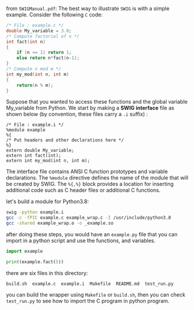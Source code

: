 
from `SWIGManual.pdf`:
The best way to illustrate `SWIG` is with a simple example. Consider the following `C` code:
```C
/* File : example.c */
double My_variable = 3.0;
/* Compute factorial of n */
int fact(int n) 
{
	if (n <= 1) return 1;
	else return n*fact(n-1);
}
/* Compute n mod m */
int my_mod(int n, int m) 
{
	return(n % m);
}
```
Suppose that you wanted to access these functions and the global variable My_variable from
Python. We start by making a **SWIG interface** file as shown below (by convention, these files carry a `.i` suffix) :

```
/* File : example.i */
%module example
%{
/* Put headers and other declarations here */
%}
extern double My_variable;
extern int fact(int);
extern int my_mod(int n, int m);
```

The interface file contains ANSI C function prototypes and variable declarations. The `%module`
directive defines the name of the module that will be created by SWIG. The `%{,%}` block provides a location for inserting additional code such as C header files or additional C functions. 

 let's build a module for Python3.8:

 ```sh
swig -python example.i
gcc -c -fPIC example.c example_wrap.c -I /usr/include/python3.8
gcc -shared example_wrap.o -o _example.so
 ```
 
 after doing these steps, you would have an `example.py` file that you can import in a python script and use the functions, and variables.
 
 ```python
 import example

print(example.fact(5))

 ```
 
there are six files in this directory:
```
build.sh  example.c  example.i  Makefile  README.md  test_run.py
```

you can build the wrapper using `Makefile` or `build.sh`, then you can check `test_run.py` to see how to import the C program in python program.


 
